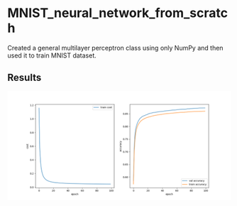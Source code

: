 # MNIST_neural_network_from_scratch
Created a general multilayer perceptron class using only NumPy and then used it to train MNIST dataset.

## Results
![alt text](https://github.com/Avenger-py/MNIST_neural_network_from_scratch/blob/6a20854e4d4f08b5a680e0096bbb15e892a63494/Final_model.png)
